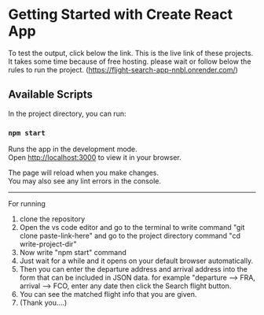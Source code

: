 # Getting Started with Create React App

To test the output, click below the link. This is the live link of these projects. It takes some time because of free hosting. please wait or follow below the rules to run the project.
(https://flight-search-app-nnbl.onrender.com/)


## Available Scripts

In the project directory, you can run:

### `npm start`

Runs the app in the development mode.\
Open [http://localhost:3000](http://localhost:3000) to view it in your browser.

The page will reload when you make changes.\
You may also see any lint errors in the console.

---

For running

1. clone the repository
2. Open the vs code editor and go to the terminal to write
   command "git clone paste-link-here"
   and go to the project directory
   command "cd write-project-dir"
3. Now write "npm start" command
4. Just wait for a while and it opens on your default browser automatically.
5. Then you can enter the departure address and arrival address into the form that can be included in JSON data.
   for example "departure --> FRA, arrival --> FCO, enter any date then click the Search flight button.
6. You can see the matched flight info that you are given.
7. (Thank you....)
